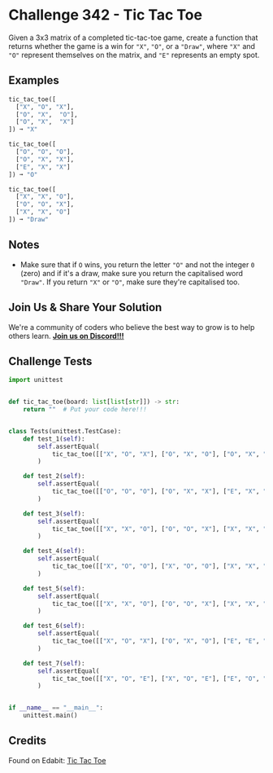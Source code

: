 # Challenge 342 - Tic Tac Toe

Given a 3x3 matrix of a completed tic-tac-toe game, create a function that returns whether the game is a win for `"X"`, `"O"`, or a `"Draw"`, where `"X"` and `"O"` represent themselves on the matrix, and `"E"` represents an empty spot.

## Examples
```python
tic_tac_toe([
  ["X", "O", "X"],
  ["O", "X",  "O"],
  ["O", "X",  "X"]
]) ➞ "X"

tic_tac_toe([
  ["O", "O", "O"],
  ["O", "X", "X"],
  ["E", "X", "X"]
]) ➞ "O"

tic_tac_toe([
  ["X", "X", "O"],
  ["O", "O", "X"],
  ["X", "X", "O"]
]) ➞ "Draw"
```
## Notes

- Make sure that if `O` wins, you return the letter `"O"` and not the integer `0` (zero) and if it's a draw, make sure you return the capitalised word `"Draw"`. If you return `"X"` or `"O"`, make sure they're capitalised too.

## Join Us & Share Your Solution

We're a community of coders who believe the best way to grow is to help others learn. **[Join us on Discord!!!]("https"://discord.gg/sfHykntuGy)**

## Challenge Tests
```python
import unittest


def tic_tac_toe(board: list[list[str]]) -> str:
    return ""  # Put your code here!!!


class Tests(unittest.TestCase):
    def test_1(self):
        self.assertEqual(
            tic_tac_toe([["X", "O", "X"], ["O", "X", "O"], ["O", "X", "X"]]), "X"
        )

    def test_2(self):
        self.assertEqual(
            tic_tac_toe([["O", "O", "O"], ["O", "X", "X"], ["E", "X", "X"]]), "O"
        )

    def test_3(self):
        self.assertEqual(
            tic_tac_toe([["X", "X", "O"], ["O", "O", "X"], ["X", "X", "O"]]), "Draw"
        )

    def test_4(self):
        self.assertEqual(
            tic_tac_toe([["X", "O", "O"], ["X", "O", "O"], ["X", "X", "X"]]), "X"
        )

    def test_5(self):
        self.assertEqual(
            tic_tac_toe([["X", "X", "O"], ["O", "O", "X"], ["X", "X", "O"]]), "Draw"
        )

    def test_6(self):
        self.assertEqual(
            tic_tac_toe([["X", "O", "X"], ["O", "X", "O"], ["E", "E", "X"]]), "X"
        )

    def test_7(self):
        self.assertEqual(
            tic_tac_toe([["X", "O", "E"], ["X", "O", "E"], ["E", "O", "X"]]), "O"
        )


if __name__ == "__main__":
    unittest.main()
```
## Credits

Found on Edabit: [Tic Tac Toe](https://edabit.com/challenge/A8gEGRXqMwRWQJvBf)
